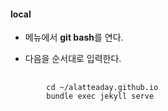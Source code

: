 #### local

- 메뉴에서 **git bash**를 연다.

- 다음을 순서대로 입력한다.

<pre>
    <code>
        cd ~/alatteaday.github.io  
        bundle exec jekyll serve  
    </code>
</pre>

